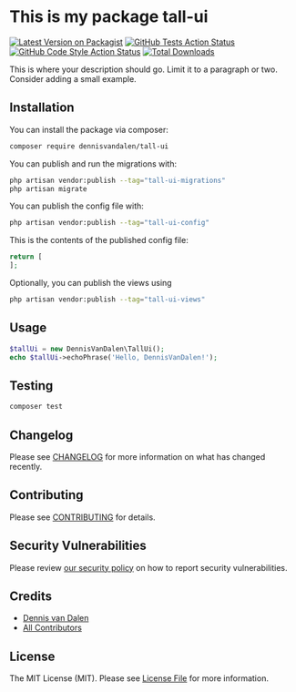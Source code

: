# This is my package tall-ui

[![Latest Version on Packagist](https://img.shields.io/packagist/v/dennisvandalen/tall-ui.svg?style=flat-square)](https://packagist.org/packages/dennisvandalen/tall-ui)
[![GitHub Tests Action Status](https://img.shields.io/github/workflow/status/dennisvandalen/tall-ui/run-tests?label=tests)](https://github.com/dennisvandalen/tall-ui/actions?query=workflow%3Arun-tests+branch%3Amain)
[![GitHub Code Style Action Status](https://img.shields.io/github/workflow/status/dennisvandalen/tall-ui/Fix%20PHP%20code%20style%20issues?label=code%20style)](https://github.com/dennisvandalen/tall-ui/actions?query=workflow%3A"Fix+PHP+code+style+issues"+branch%3Amain)
[![Total Downloads](https://img.shields.io/packagist/dt/dennisvandalen/tall-ui.svg?style=flat-square)](https://packagist.org/packages/dennisvandalen/tall-ui)

This is where your description should go. Limit it to a paragraph or two. Consider adding a small example.

## Installation

You can install the package via composer:

```bash
composer require dennisvandalen/tall-ui
```

You can publish and run the migrations with:

```bash
php artisan vendor:publish --tag="tall-ui-migrations"
php artisan migrate
```

You can publish the config file with:

```bash
php artisan vendor:publish --tag="tall-ui-config"
```

This is the contents of the published config file:

```php
return [
];
```

Optionally, you can publish the views using

```bash
php artisan vendor:publish --tag="tall-ui-views"
```

## Usage

```php
$tallUi = new DennisVanDalen\TallUi();
echo $tallUi->echoPhrase('Hello, DennisVanDalen!');
```

## Testing

```bash
composer test
```

## Changelog

Please see [CHANGELOG](CHANGELOG.md) for more information on what has changed recently.

## Contributing

Please see [CONTRIBUTING](CONTRIBUTING.md) for details.

## Security Vulnerabilities

Please review [our security policy](../../security/policy) on how to report security vulnerabilities.

## Credits

- [Dennis van Dalen](https://github.com/dennisvandalen)
- [All Contributors](../../contributors)

## License

The MIT License (MIT). Please see [License File](LICENSE.md) for more information.
